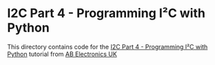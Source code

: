 # I2C Part 4 - Programming I²C with Python

This directory contains code for the [I2C Part 4 - Programming I²C with Python](https://www.abelectronics.co.uk/kb/article/1094/i2c-part-4---programming-i-c-with-python) tutorial from [AB Electronics UK](https://www.abelectronics.co.uk)